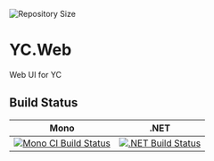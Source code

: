 ![Repository Size](https://reposs.herokuapp.com/?path=ShalamovRoman/YC.Web)
# YC.Web 
Web UI for YC

## Build Status

Mono | .NET
---- | ----
[![Mono CI Build Status](https://img.shields.io/travis/ShalamovRoman/YC.Web/master.svg)](https://travis-ci.org/ShalamovRoman/YC.Web) | [![.NET Build Status](https://img.shields.io/appveyor/ci/ShalamovRoman/yc-web/master.svg)](https://ci.appveyor.com/project/ShalamovRoman/yc-web)
